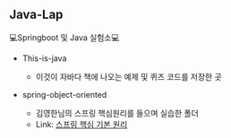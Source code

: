 ## Java-Lap
💻Springboot 및 Java 실험소💻

- This-is-java
    - 이것이 자바다 책에 나오는 예제 및 퀴즈 코드를 저장한 곳 

- spring-object-oriented
    - 김영한님의 스프링 핵심원리를 들으며 실습한 폴더
    - Link: <a href="https://www.notion.so/Springboot-254fb3f8a74f44309d967044d45f2af0"> 스프링 핵심 기본 원리 </a>
    
